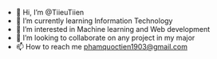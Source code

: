 - 👋 Hi, I’m @TiieuTiien
- 🌱 I’m currently learning Information Technology
- 👀 I’m interested in Machine learning and Web development
- 💞️ I’m looking to collaborate on any project in my major
- 📫 How to reach me phamquoctien1903@gmail.com

